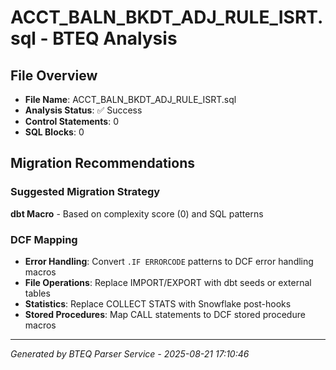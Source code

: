 # ACCT_BALN_BKDT_ADJ_RULE_ISRT.sql - BTEQ Analysis

## File Overview
- **File Name**: ACCT_BALN_BKDT_ADJ_RULE_ISRT.sql
- **Analysis Status**: ✅ Success
- **Control Statements**: 0
- **SQL Blocks**: 0

## Migration Recommendations

### Suggested Migration Strategy
**dbt Macro** - Based on complexity score (0) and SQL patterns

### DCF Mapping
- **Error Handling**: Convert `.IF ERRORCODE` patterns to DCF error handling macros
- **File Operations**: Replace IMPORT/EXPORT with dbt seeds or external tables
- **Statistics**: Replace COLLECT STATS with Snowflake post-hooks
- **Stored Procedures**: Map CALL statements to DCF stored procedure macros

---

*Generated by BTEQ Parser Service - 2025-08-21 17:10:46*
